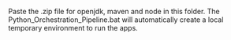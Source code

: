 Paste the .zip file for openjdk, maven and node in this folder. The Python_Orchestration_Pipeline.bat will automatically create a local temporary environment to run the apps.